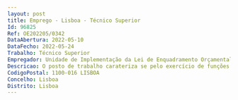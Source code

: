 ```yaml
--- 
layout: post
title: Emprego - Lisboa - Técnico Superior
Id: 96825
Ref: OE202205/0342
DataAbertura: 2022-05-10
DataFecho: 2022-05-24
Trabalho: Técnico Superior
Empregador: Unidade de Implementação da Lei de Enquadramento Orçamental
Descricao: O posto de trabalho carateriza se pelo exercício de funções de grau de complexidade funcional 3, com o conteúdo funcional geral estabelecido no Anexo 1 a que se refere o n.º 2 do artigo 88.º da LTFP, nas áreas de competências inerentes à UniLEO, para o exercício de funções consultivas, de estudo, planeamento, avaliação e aplicação de métodos e processos de natureza técnica no âmbito das competências das equipas de projeto para a implementação da nova Lei de Enquadramento Orçamental (LEO), nomeadamente na realização das seguintes atividades (i)	Apoio à definição de modelos concetuais subjacentes ao desenvolvimento de processos, procedimentos e sistemas de informação, para a implementação dos projetos da UniLEO enquadrados no PRR  (ii)	Articulação, recolha e tratamento de informação de outras entidades públicas no âmbito do desenvolvimento e implementação dos projetos  elaboração de relatórios e documentos de suporte à definição e requisitos técnicos e funcionais para o desenvolvimento de sistemas de informação (iii)	Definição de processos, procedimentos e requisitos para sistemas de informação no âmbito da implementação do Sistema de Normalização Contabilística para as Administrações Públicas (SNC AP) e do Sistema de Informação de Recolha e Consolidação de Informação  definição do modelo de controlo orçamental, económico financeiro assente no SNC AP (iv)	Apoio ao planeamento, gestão e acompanhamento dos projetos e subprojectos aos quais estão afetos, preparação e acompanhamento de processos de contratação pública, elaboração de relatórios e outras competências da UniLEO, previstas no Decreto Lei n.º 77 2016, de 23 de novembro.
CodigoPostal: 1100-016 LISBOA
Concelho: Lisboa
Distrito: Lisboa
--- 
```


